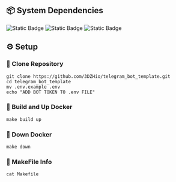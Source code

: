 ## 📦 System Dependencies

![Static Badge](https://img.shields.io/badge/Python-008000?style=for-the-badge&logo=python&logoColor=white&link=https%3A%2F%2Fwww.python.org%2Fdownloads%2F)
![Static Badge](https://img.shields.io/badge/ReDiS-d92b09?style=for-the-badge&logo=redis&logoColor=white&link=https%3A%2F%2Fgithub.com%2Fredis%2Fredis)
![Static Badge](https://img.shields.io/badge/PostgreSQL-3a6790?style=for-the-badge&logo=postgresql&logoColor=white&link=https%3A%2F%2Fwww.postgresql.org%2Fdownload%2Flinux%2F)

## ⚙️ Setup

### 🔗 Clone Repository

```shell
git clone https://github.com/3DZHio/telegram_bot_template.git
cd telegram_bot_template
mv .env.example .env
echo "ADD BOT TOKEN TO .env FILE"
```

### 🚀 Build and Up Docker

```shell
make build up
```

### 🛑 Down Docker

```shell
make down
```

### 📌 MakeFile Info

```shell
cat Makefile
```